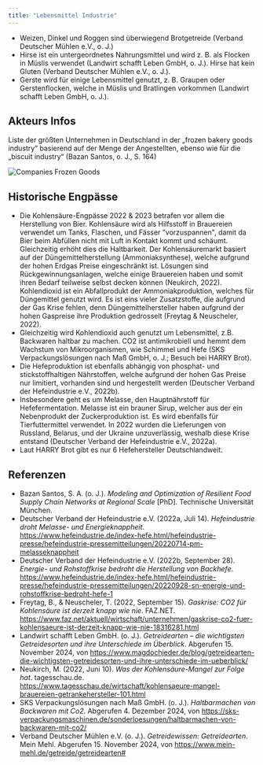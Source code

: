 ```yaml
---
title: "Lebensmittel Industrie"
---
```


- Weizen, Dinkel und Roggen sind überwiegend Brotgetreide (Verband Deutscher Mühlen e.V., o. J.)
- Hirse ist ein untergeordnetes Nahrungsmittel und wird z. B. als Flocken in Müslis verwendet (Landwirt schafft Leben GmbH, o. J.). Hirse hat kein Gluten (Verband Deutscher Mühlen e.V., o. J.).
- Gerste wird für einige Lebensmittel genutzt, z. B. Graupen oder Gerstenflocken, welche in Müslis und Bratlingen vorkommen (Landwirt schafft Leben GmbH, o. J.).


## Akteurs Infos
Liste der größten Unternehmen in Deutschland in der „frozen bakery goods industry“ basierend auf der Menge der Angestellten, ebenso wie für die „biscuit industry“ (Bazan Santos, o. J., S. 164)

![Companies Frozen Goods](https://github.com/user-attachments/assets/356cfdbc-e71b-4425-999d-2254395abcd0)


## Historische Engpässe
- Die Kohlensäure-Engpässe 2022 & 2023 betrafen vor allem die Herstellung von Bier. Kohlensäure wird als Hilfsstoff in Brauereien verwendet um Tanks, Flaschen, und Fässer "vorzuspannen", damit da Bier beim Abfüllen nicht mit Luft in Kontakt kommt und schäumt. Gleichzeitig erhöht dies die Haltbarkeit. Der Kohlensäuremarkt basiert auf der Düngemittelherstellung (Ammoniaksynthese), welche aufgrund der hohen Erdgas Preise eingeschränkt ist. Lösungen sind Rückgewinnungsanlagen, welche einige Brauereien haben und somit ihren Bedarf teilweise selbst decken können (Neukirch, 2022). Kohlendioxid ist ein Abfallprodukt der Ammoniakproduktion, welches für Düngemittel genutzt wird. Es ist eins vieler Zusatzstoffe, die aufgrund der Gas Krise fehlen, denn Düngemittelhersteller haben aufgrund der hohen Gaspreise ihre Produktion gedrosselt (Freytag & Neuscheler, 2022).
- Gleichzeitig wird Kohlendioxid auch genutzt um Lebensmittel, z.B. Backwaren haltbar zu machen. CO2 ist antimikrobiell und hemmt dem Wachstum von Mikroorganismen, wie Schimmel und Hefe (SKS Verpackungslösungen nach Maß GmbH, o. J.; Besuch bei HARRY Brot).
- Die Hefeproduktion ist ebenfalls abhängig von phosphat- und stickstoffhaltigen Nährstoffen, welche aufgrund der hohen Gas Preise nur limitiert, vorhanden sind und hergestellt werden (Deutscher Verband der Hefeindustrie e.V., 2022b).
- Insbesondere geht es um Melasse, den Hauptnährstoff für Hefefermentation. Melasse ist ein brauner Sirup, welcher aus der ein Nebenprodukt der Zuckerproduktion ist. Es wird ebenfalls für Tierfuttermittel verwendet. In 2022 wurden die Lieferungen von Russland, Belarus, und der Ukraine unzuverlässig, weshalb diese Krise entstand (Deutscher Verband der Hefeindustrie e.V., 2022a). 
- Laut HARRY Brot gibt es nur 6 Hefehersteller Deutschlandweit. 

## Referenzen
- Bazan Santos, S. A. (o. J.). *Modeling and Optimization of Resilient Food Supply Chain Networks at Regional Scale* [PhD]. Technische Universität München.
- Deutscher Verband der Hefeindustrie e.V. (2022a, Juli 14). *Hefeindustrie droht Melasse- und Energieknappheit*. <https://www.hefeindustrie.de/index-hefe.html/hefeindustrie-presse/hefeindustrie-pressemitteilungen/20220714-pm-melasseknappheit>
- Deutscher Verband der Hefeindustrie e.V. (2022b, September 28). *Energie- und Rohstoffkrise bedroht die Herstellung von Backhefe*. <https://www.hefeindustrie.de/index-hefe.html/hefeindustrie-presse/hefeindustrie-pressemitteilungen/20220928-sn-energie-und-rohstoffkrise-bedroht-hefe-1>
- Freytag, B., & Neuscheler, T. (2022, September 15). *Gaskrise: CO2 für Kohlensäure ist derzeit knapp wie nie*. FAZ.NET. <https://www.faz.net/aktuell/wirtschaft/unternehmen/gaskrise-co2-fuer-kohlensaeure-ist-derzeit-knapp-wie-nie-18316281.html>
- Landwirt schafft Leben GmbH. (o. J.). *Getreidearten – die wichtigsten Getreidesorten und ihre Unterschiede im Überblick*. Abgerufen 15. November 2024, von <https://www.magdochjeder.de/blog/getreidearten-die-wichtigsten-getreidesorten-und-ihre-unterschiede-im-ueberblick/>
- Neukirch, M. (2022, Juni 10). *Was der Kohlensäure-Mangel zur Folge hat*. tagesschau.de. <https://www.tagesschau.de/wirtschaft/kohlensaeure-mangel-brauereien-getrankehersteller-101.html>
- SKS Verpackungslösungen nach Maß GmbH. (o. J.). *Haltbarmachen von Backwaren mit Co2*. Abgerufen 4. Dezember 2024, von <https://sks-verpackungsmaschinen.de/sonderloesungen/haltbarmachen-von-backwaren-mit-co2/>
- Verband Deutscher Mühlen e.V. (o. J.). *Getreidewissen: Getreidearten*. Mein Mehl. Abgerufen 15. November 2024, von <https://www.mein-mehl.de/getreide/getreidearten#>

